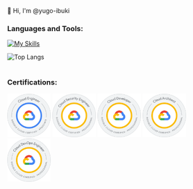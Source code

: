 👋 Hi, I'm @yugo-ibuki

<h3 align="left">Languages and Tools:</h3>

[![My Skills](https://skillicons.dev/icons?i=html,css,sass,js,ts,php,git,github,laravel,react,nextjs,nodejs,jest,firebase,githubactions,nestjs,graphql,docker,gcp,go,prisma,remix,terraform&perline=8)](https://skillicons.dev)

![Top Langs](https://github-readme-stats.vercel.app/api/top-langs/?username=yugo-ibuki&size_weight=0.5&count_weight=0.5)

<div style="margin-top: 40px;">
  <h3>Certifications:</h3>
  <img src="./public/certifications/ace.png" alt="Google Cloud Associate Cloud Engineer" width="100" />
  <img src="./public/certifications/security.png" alt="Google Cloud Professional Cloud Security Engineer" width="100" />
  <img src="./public/certifications/developer.png" alt="Google Cloud Professional Cloud Developer" width="100" />
  <img src="./public/certifications/architect.png" alt="Google Cloud Professional Cloud Architect" width="100" />
  <img src="./public/certifications/devops.png" alt="Google Cloud Professional DevOps Engineer" width="100" />
</div>
